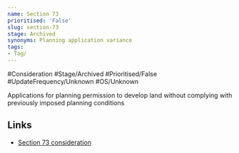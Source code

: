 ```yaml
---
name: Section 73
prioritised: 'False'
slug: section-73
stage: Archived
synonyms: Planning application variance
tags:
- Tag/
---
```


#Consideration #Stage/Archived #Prioritised/False #UpdateFrequency/Unknown #OS/Unknown

Applications for planning permission to develop land without complying with previously imposed planning conditions

## Links

* [Section 73 consideration](https://design.planning.data.gov.uk/planning-consideration/section-73)